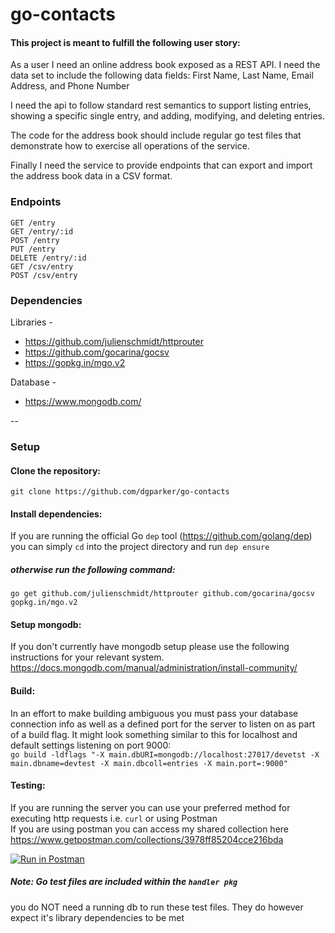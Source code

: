 # go-contacts

#### This project is meant to fulfill the following user story:

As a user I need an online address book exposed as a REST API.  I need the data set to include the following data fields: 
First Name, Last Name, Email Address, and Phone Number

I need the api to follow standard rest semantics to support listing entries, showing a specific single entry, and adding, modifying, and deleting entries.  

The code for the address book should include regular go test files that demonstrate how to exercise all operations of the service.  

Finally I need the service to provide endpoints that can export and import the address book data in a CSV format.

### Endpoints
`GET /entry`<br>
`GET /entry/:id`<br>
`POST /entry`<br>
`PUT /entry`<br>
`DELETE /entry/:id`<br>
`GET /csv/entry`<br>
`POST /csv/entry`<br>


### Dependencies

Libraries - <br>
* https://github.com/julienschmidt/httprouter <br>
* https://github.com/gocarina/gocsv <br>
* https://gopkg.in/mgo.v2 <br>

Database - <br>

* https://www.mongodb.com/ <br>

--

### Setup

#### Clone the repository:<br>
`git clone https://github.com/dgparker/go-contacts`

#### Install dependencies:<br>
If you are running the official Go `dep` tool (https://github.com/golang/dep)
you can simply `cd` into the project directory and run `dep ensure`<br>
##### otherwise run the following command:<br>
`go get github.com/julienschmidt/httprouter github.com/gocarina/gocsv gopkg.in/mgo.v2`

#### Setup mongodb:<br>
If you don't currently have mongodb setup please use the following instructions for your relevant system. https://docs.mongodb.com/manual/administration/install-community/<br>

#### Build:<br>
In an effort to make building ambiguous you must pass your database connection info as well as a defined port for the server to listen on as part of a build flag.
It might look something similar to this for localhost and default settings listening on port 9000: <br>
`go build -ldflags "-X main.dbURI=mongodb://localhost:27017/devetst -X main.dbname=devtest -X main.dbcoll=entries -X main.port=:9000"`

#### Testing:<br>
If you are running the server you can use your preferred method for executing http requests i.e. `curl` or using Postman<br>
If you are using postman you can access my shared collection here https://www.getpostman.com/collections/3978ff85204cce216bda<br>

[![Run in Postman](https://run.pstmn.io/button.svg)](https://app.getpostman.com/run-collection/3978ff85204cce216bda)

##### Note: Go test files are included within the `handler pkg` 
you do NOT need a running db to run these test files. They do however expect it's library dependencies to be met
